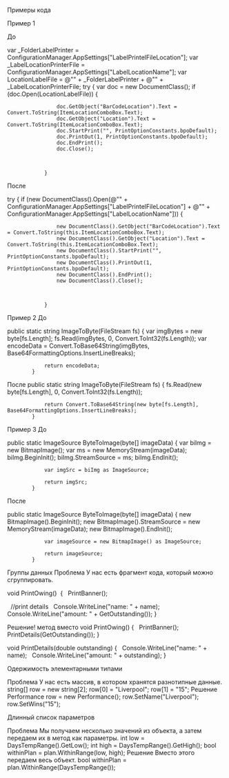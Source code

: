 Примеры кода

Пример 1

До 

var _FolderLabelPrinter = ConfigurationManager.AppSettings["LabelPrintelFileLocation"];
var _LabelLocationPrinterFile = ConfigurationManager.AppSettings["LabelLocationName"];
var LocationLabelFile = @"" + _FolderLabelPrinter + @"\" + _LabelLocationPrinterFile;
            try
            {
                var doc = new DocumentClass();
                if (doc.Open(LocationLabelFile))
                {
                   
                    doc.GetObject("BarCodeLocation").Text = Convert.ToString(ItemLocationComboBox.Text);
                    doc.GetObject("Location").Text = Convert.ToString(ItemLocationComboBox.Text);
                    doc.StartPrint("", PrintOptionConstants.bpoDefault);
                    doc.PrintOut(1, PrintOptionConstants.bpoDefault);
                    doc.EndPrint();
                    doc.Close();



                }
                


После 

try
            {
                if (new DocumentClass().Open(@"" + ConfigurationManager.AppSettings["LabelPrintelFileLocation"] + @"\" + ConfigurationManager.AppSettings["LabelLocationName"]))
                {
                    
                    new DocumentClass().GetObject("BarCodeLocation").Text = Convert.ToString(this.ItemLocationComboBox.Text);
                    new DocumentClass().GetObject("Location").Text = Convert.ToString(this.ItemLocationComboBox.Text);
                    new DocumentClass().StartPrint("", PrintOptionConstants.bpoDefault);
                    new DocumentClass().PrintOut(1, PrintOptionConstants.bpoDefault);
                    new DocumentClass().EndPrint();
                    new DocumentClass().Close();



                }

Пример 2
До 

public static string ImageToByte(FileStream fs)
            {
                var imgBytes = new byte[fs.Length];
                fs.Read(imgBytes, 0, Convert.ToInt32(fs.Length));
                var encodeData = Convert.ToBase64String(imgBytes, Base64FormattingOptions.InsertLineBreaks);

                return encodeData;
            }

После 
public static string ImageToByte(FileStream fs)
            {
                fs.Read(new byte[fs.Length], 0, Convert.ToInt32(fs.Length));

                return Convert.ToBase64String(new byte[fs.Length], Base64FormattingOptions.InsertLineBreaks);
            }

Пример 3
До 

public static ImageSource ByteToImage(byte[] imageData)
            {
                var biImg = new BitmapImage();
                var ms = new MemoryStream(imageData);
                biImg.BeginInit();
                biImg.StreamSource = ms;
                biImg.EndInit();

                var imgSrc = biImg as ImageSource;

                return imgSrc;
            }

После 

public static ImageSource ByteToImage(byte[] imageData)
            {
                new BitmapImage().BeginInit();
                new BitmapImage().StreamSource = new MemoryStream(imageData);
                new BitmapImage().EndInit();

                var imageSource = new BitmapImage() as ImageSource;

                return imageSource;
            }






Группы данных
Проблема
У нас есть фрагмент кода, который можно сгруппировать.

void PrintOwing() 
{
  PrintBanner();

  //print details
  Console.WriteLine("name: " + name);
  Console.WriteLine("amount: " + GetOutstanding());
}

Решение!
метод вместо
void PrintOwing()
{
  PrintBanner();
  PrintDetails(GetOutstanding());
}

void PrintDetails(double outstanding)
{
  Console.WriteLine("name: " + name);
  Console.WriteLine("amount: " + outstanding);
}

Одержимость элементарными типами

Проблема
У нас  есть массив, в котором хранятся разнотипные данные.
string[] row = new string[2];
row[0] = "Liverpool";
row[1] = "15";
Решение
Performance row = new Performance();
row.SetName("Liverpool");
row.SetWins("15");


Длинный список параметров

Проблема
Мы получаем несколько значений из объекта, а затем передаем их в метод как параметры.
int low = DaysTempRange().GetLow();
int high = DaysTempRange().GetHigh();
bool withinPlan = plan.WithinRange(low, high);
Решение
Вместо этого передаем весь объект.
bool withinPlan = plan.WithinRange(DaysTempRange());


